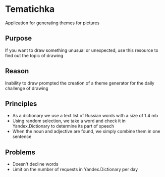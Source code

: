 # Tematichka

Application for generating themes for pictures

## Purpose

If you want to draw something unusual or unexpected, use this resource to find out the topic of drawing

## Reason

Inability to draw prompted the creation of a theme generator for the daily challenge of drawing

## Principles

- As a dictionary we use a text list of Russian words with a size of 1.4 mb
- Using random selection, we take a word and check it in Yandex.Dictionary to determine its part of speech
- When the noun and adjective are found, we simply combine them in one sentence

## Problems

- Doesn't decline words
- Limit on the number of requests in Yandex.Dictionary per day